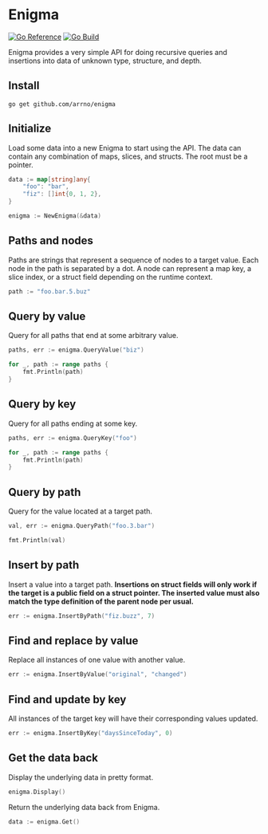 # Enigma
[![Go Reference](https://pkg.go.dev/badge/github.com/arrno/enigma.svg)](https://pkg.go.dev/github.com/arrno/enigma)
[![Go Build](https://github.com/arrno/enigma/actions/workflows/go.yml/badge.svg)](https://github.com/arrno/enigma/actions/workflows/go.yml)


Enigma provides a very simple API for doing recursive queries and insertions into data of unknown type, structure, and depth.

## Install
```
go get github.com/arrno/enigma
```

## Initialize
Load some data into a new Enigma to start using the API. The data can contain any combination of maps, slices, and structs. The root must be a pointer.
```Go
data := map[string]any{
    "foo": "bar",
    "fiz": []int{0, 1, 2},
}

enigma := NewEnigma(&data)
```

## Paths and nodes
Paths are strings that represent a sequence of nodes to a target value. Each node in the path is separated by a dot. A node can represent a map key, a slice index, or a struct field depending on the runtime context.
```Go
path := "foo.bar.5.buz"
```

## Query by value
Query for all paths that end at some arbitrary value.
```Go
paths, err := enigma.QueryValue("biz")

for _, path := range paths {
    fmt.Println(path)
}
```

## Query by key
Query for all paths ending at some key.
```Go
paths, err := enigma.QueryKey("foo")

for _, path := range paths {
    fmt.Println(path)
}
```

## Query by path
Query for the value located at a target path.
```Go
val, err := enigma.QueryPath("foo.3.bar")

fmt.Println(val)
```

## Insert by path
Insert a value into a target path. **Insertions on struct fields will only work if the target is a public field on a struct pointer. The inserted value must also match the type definition of the parent node per usual.**
```Go
err := enigma.InsertByPath("fiz.buzz", 7)
```

## Find and replace by value
Replace all instances of one value with another value.
```Go
err := enigma.InsertByValue("original", "changed")
```

## Find and update by key
All instances of the target key will have their corresponding values updated.
```Go
err := enigma.InsertByKey("daysSinceToday", 0)
```

## Get the data back
Display the underlying data in pretty format.
```Go
enigma.Display()
```
Return the underlying data back from Enigma.
```Go
data := enigma.Get()
```